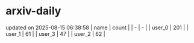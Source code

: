 # arxiv-daily
updated on 2025-08-15 06:38:58
| name | count |
| - | - |
| user_0 | 201 |
| user_1 | 61 |
| user_3 | 47 |
| user_2 | 62 |
